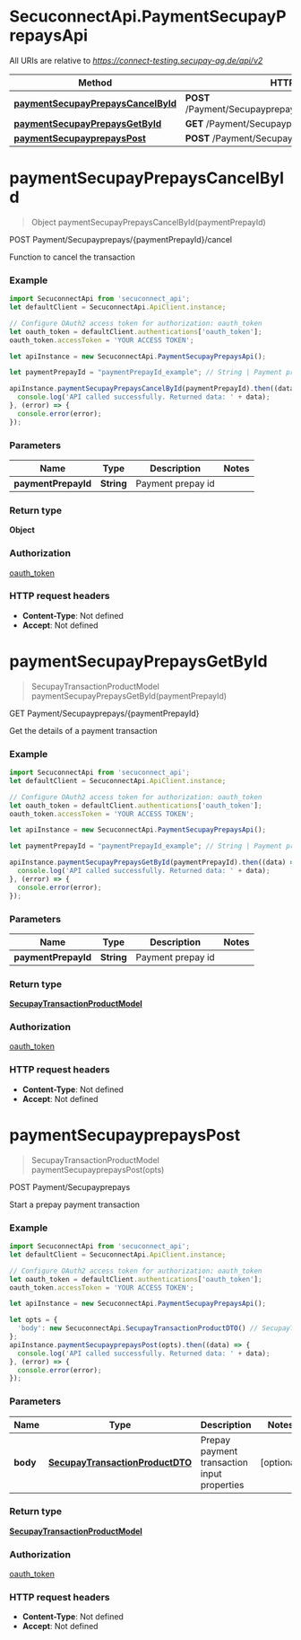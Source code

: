 # SecuconnectApi.PaymentSecupayPrepaysApi

All URIs are relative to *https://connect-testing.secupay-ag.de/api/v2*

Method | HTTP request | Description
------------- | ------------- | -------------
[**paymentSecupayPrepaysCancelById**](PaymentSecupayPrepaysApi.md#paymentSecupayPrepaysCancelById) | **POST** /Payment/Secupayprepays/{paymentPrepayId}/cancel | POST Payment/Secupayprepays/{paymentPrepayId}/cancel
[**paymentSecupayPrepaysGetById**](PaymentSecupayPrepaysApi.md#paymentSecupayPrepaysGetById) | **GET** /Payment/Secupayprepays/{paymentPrepayId} | GET Payment/Secupayprepays/{paymentPrepayId}
[**paymentSecupayprepaysPost**](PaymentSecupayPrepaysApi.md#paymentSecupayprepaysPost) | **POST** /Payment/Secupayprepays | POST Payment/Secupayprepays


<a name="paymentSecupayPrepaysCancelById"></a>
# **paymentSecupayPrepaysCancelById**
> Object paymentSecupayPrepaysCancelById(paymentPrepayId)

POST Payment/Secupayprepays/{paymentPrepayId}/cancel

Function to cancel the transaction

### Example
```javascript
import SecuconnectApi from 'secuconnect_api';
let defaultClient = SecuconnectApi.ApiClient.instance;

// Configure OAuth2 access token for authorization: oauth_token
let oauth_token = defaultClient.authentications['oauth_token'];
oauth_token.accessToken = 'YOUR ACCESS TOKEN';

let apiInstance = new SecuconnectApi.PaymentSecupayPrepaysApi();

let paymentPrepayId = "paymentPrepayId_example"; // String | Payment prepay id

apiInstance.paymentSecupayPrepaysCancelById(paymentPrepayId).then((data) => {
  console.log('API called successfully. Returned data: ' + data);
}, (error) => {
  console.error(error);
});

```

### Parameters

Name | Type | Description  | Notes
------------- | ------------- | ------------- | -------------
 **paymentPrepayId** | **String**| Payment prepay id | 

### Return type

**Object**

### Authorization

[oauth_token](../README.md#oauth_token)

### HTTP request headers

 - **Content-Type**: Not defined
 - **Accept**: Not defined

<a name="paymentSecupayPrepaysGetById"></a>
# **paymentSecupayPrepaysGetById**
> SecupayTransactionProductModel paymentSecupayPrepaysGetById(paymentPrepayId)

GET Payment/Secupayprepays/{paymentPrepayId}

Get the details of a payment transaction

### Example
```javascript
import SecuconnectApi from 'secuconnect_api';
let defaultClient = SecuconnectApi.ApiClient.instance;

// Configure OAuth2 access token for authorization: oauth_token
let oauth_token = defaultClient.authentications['oauth_token'];
oauth_token.accessToken = 'YOUR ACCESS TOKEN';

let apiInstance = new SecuconnectApi.PaymentSecupayPrepaysApi();

let paymentPrepayId = "paymentPrepayId_example"; // String | Payment prepay id

apiInstance.paymentSecupayPrepaysGetById(paymentPrepayId).then((data) => {
  console.log('API called successfully. Returned data: ' + data);
}, (error) => {
  console.error(error);
});

```

### Parameters

Name | Type | Description  | Notes
------------- | ------------- | ------------- | -------------
 **paymentPrepayId** | **String**| Payment prepay id | 

### Return type

[**SecupayTransactionProductModel**](SecupayTransactionProductModel.md)

### Authorization

[oauth_token](../README.md#oauth_token)

### HTTP request headers

 - **Content-Type**: Not defined
 - **Accept**: Not defined

<a name="paymentSecupayprepaysPost"></a>
# **paymentSecupayprepaysPost**
> SecupayTransactionProductModel paymentSecupayprepaysPost(opts)

POST Payment/Secupayprepays

Start a prepay payment transaction

### Example
```javascript
import SecuconnectApi from 'secuconnect_api';
let defaultClient = SecuconnectApi.ApiClient.instance;

// Configure OAuth2 access token for authorization: oauth_token
let oauth_token = defaultClient.authentications['oauth_token'];
oauth_token.accessToken = 'YOUR ACCESS TOKEN';

let apiInstance = new SecuconnectApi.PaymentSecupayPrepaysApi();

let opts = { 
  'body': new SecuconnectApi.SecupayTransactionProductDTO() // SecupayTransactionProductDTO | Prepay payment transaction input properties
};
apiInstance.paymentSecupayprepaysPost(opts).then((data) => {
  console.log('API called successfully. Returned data: ' + data);
}, (error) => {
  console.error(error);
});

```

### Parameters

Name | Type | Description  | Notes
------------- | ------------- | ------------- | -------------
 **body** | [**SecupayTransactionProductDTO**](SecupayTransactionProductDTO.md)| Prepay payment transaction input properties | [optional] 

### Return type

[**SecupayTransactionProductModel**](SecupayTransactionProductModel.md)

### Authorization

[oauth_token](../README.md#oauth_token)

### HTTP request headers

 - **Content-Type**: Not defined
 - **Accept**: Not defined

